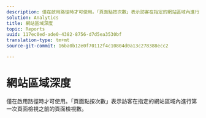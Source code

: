```yaml
---
description: 僅在啟用路徑時才可使用。「頁面點按次數」表示訪客在指定的網站區域內進行第一次頁面檢視之前的頁面檢視數。
solution: Analytics
title: 網站區域深度
topic: Reports
uuid: 117ec0ed-ade0-4382-8756-d7d5ea3530bf
translation-type: tm+mt
source-git-commit: 16ba0b12e0f70112f4c10804d0a13c278388ecc2

---
```



# 網站區域深度

僅在啟用路徑時才可使用。「頁面點按次數」表示訪客在指定的網站區域內進行第一次頁面檢視之前的頁面檢視數。

